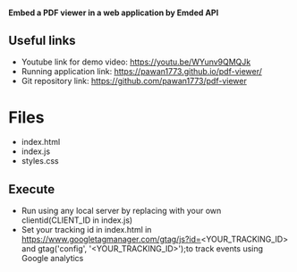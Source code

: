 #### Embed a PDF viewer in a web application by Emded API

## Useful links

* Youtube link for demo video: https://youtu.be/WYunv9QMQJk
* Running application link: https://pawan1773.github.io/pdf-viewer/
* Git repository link: https://github.com/pawan1773/pdf-viewer

# Files

* index.html
* index.js
* styles.css

## Execute

* Run using any local server by replacing with your own clientid(CLIENT_ID in index.js)
* Set your tracking id in index.html in https://www.googletagmanager.com/gtag/js?id=<YOUR_TRACKING_ID> and gtag('config', '<YOUR_TRACKING_ID>');to track events using Google analytics 

